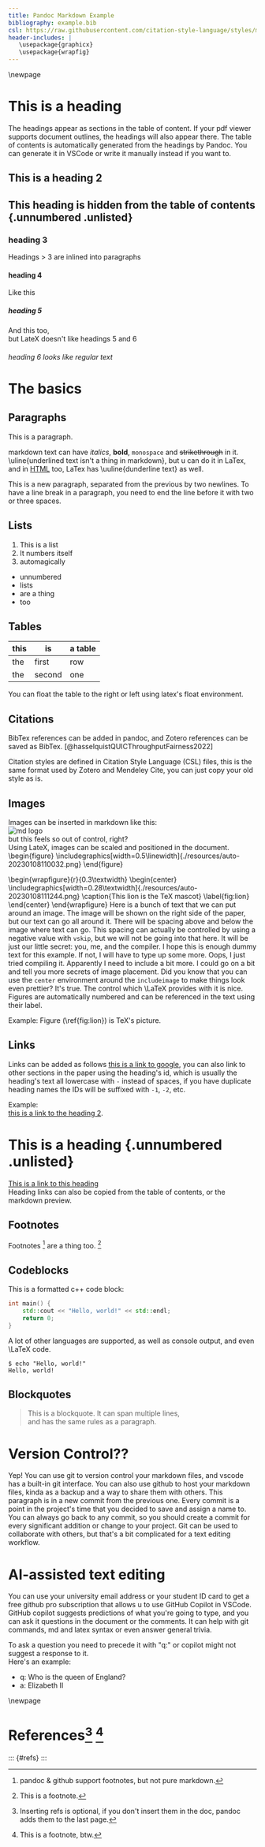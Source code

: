 ```yaml
---
title: Pandoc Markdown Example
bibliography: example.bib
csl: https://raw.githubusercontent.com/citation-style-language/styles/master/ieee.csl
header-includes: |
   \usepackage{graphicx}
   \usepackage{wrapfig}
---
```


\newpage

# This is a heading
The headings appear as sections in the table of content. If 
your pdf viewer supports document outlines, the headings will also 
appear there. The table of contents is automatically generated 
from the headings by Pandoc. You can generate it in VSCode or
write it manually instead if you want to.

## This is a heading 2

## This heading is hidden from the table of contents {.unnumbered .unlisted}

### heading 3
Headings > 3 are inlined into paragraphs

#### heading 4
Like this

##### heading 5
And this too,   
but LateX doesn't like headings 5 and 6

###### heading 6 looks like regular text

# The basics
## Paragraphs
This is a paragraph.   

markdown text can have *italics*, **bold**, `monospace` and 
~~strikethrough~~ in it. \uline{underlined text isn't a thing
in markdown}, but u can do it in LaTex, and in <u>HTML</u> 
too, LaTex has \uuline{dunderline text} as well.

This is a new paragraph, separated from the previous by two newlines.
To have a line break in a paragraph, you need to end the line
before it with two or three spaces.

## Lists
1. This is a list
1. It numbers itself
1. automagically

- unnumbered 
- lists
- are a thing
- too

## Tables
| this | is     | a table |
| ---- | ------ | ------- |
| the  | first  | row     |
| the  | second | one     |

You can float the table to the right or left using latex's float environment.


## Citations
BibTex references can be added in pandoc, and Zotero references can be saved as
BibTex. [@hasselquistQUICThroughputFairness2022]

Citation styles are defined in Citation Style Language (CSL) files, this is the
same format used by Zotero and Mendeley Cite, you can just copy your old style
as is.

## Images
Images can be inserted in markdown like this:   
![md logo](resources/auto-20230108110032.png)  
but this feels so out of control, right?   
Using LateX, images can be scaled and positioned in the document.
\begin{figure}
   \includegraphics[width=0.5\linewidth]{./resources/auto-20230108110032.png}
\end{figure}
  
<!--
![https://ctan.org/lion/files/ctan_lion_2400.png](https://ctan.org/lion/files/ctan_lion_2400.png)
-->

\begin{wrapfigure}{r}{0.3\textwidth}
   \begin{center}
      \includegraphics[width=0.28\textwidth]{./resources/auto-20230108111244.png}
      \caption{This lion is the TeX mascot}
      \label{fig:lion}
   \end{center}
\end{wrapfigure}
Here is a bunch of text that we can put around an image. The image will be shown
on the right side of the paper, but our text can go all around it. There will be
spacing above and below the image where text can go.  This spacing can actually 
be controlled by using a negative value with `vskip`, but we will not be going
into that here. It will be just our little secret: you, me, and the compiler. I
hope this is enough dummy text for this example.  If not, I will have to type up
some more. Oops, I just tried compiling it.  Apparently I need to include a bit
more.  I could go on a bit and tell you more secrets of image placement.  Did 
you know that you can use the `center` environment around the `includeimage` to
make things look even prettier?  It's true.  The control which \LaTeX provides
with it is nice.
Figures are automatically numbered and can be referenced in the text using their label.   

Example: Figure (\ref{fig:lion}) is TeX's picture.

## Links
Links can be added as follows [this is a link to google](https://google.com), 
you can also link to other sections in the paper using the heading's id, which
is usually the heading's text all lowercase with `-` instead of spaces, if you
have duplicate heading names the IDs will be suffixed with `-1`, `-2`, etc.  

Example:   
[this is a link to the heading 2](#this-is-a-heading-2).

# This is a heading {.unnumbered .unlisted}
[This is a link to this heading](#this-is-a-heading-1)   
Heading links can also be copied from the table of contents, or the markdown
preview.

## Footnotes
Footnotes [^2] are a thing too. [^1]

[^1]: This is a footnote.
[^2]: pandoc & github support footnotes, but not pure markdown.

## Codeblocks
This is a formatted c++ code block:
```cpp
int main() {
    std::cout << "Hello, world!" << std::endl;
    return 0;
}
```

A lot of other languages are supported, as well as console output, and even
\LaTeX code.
```console
$ echo "Hello, world!"
Hello, world!
```

## Blockquotes
> This is a blockquote.
> It can span multiple lines,   
> and has the same rules as a paragraph.

<!-- 
## tasklists
- [ ] are
- [x] a thing
- [ ] but only
- [ ] on github
-->

# Version Control??
Yep! You can use git to version control your markdown files, and vscode has a built-in git interface. You can also use github to host your markdown files, kinda as a backup and a way to share them with others. This paragraph is in a new commit from the previous one. Every commit is a point in the project's time that you decided to save and assign a name to. You can always go back to any commit, so you should create a commit for every significant addition or change to your project. Git can be used to collaborate with others, but that's a bit complicated for a text editing workflow.

# AI-assisted text editing
You can use your university email address or your student ID card to get a free github pro subscription that allows u to use GitHub Copilot in VSCode.
GitHub copilot suggests predictions of what you're going to type, and you can ask it questions in the document or the comments. It can help with git commands, md and latex syntax or even answer general trivia.

To ask a question you need to precede it with "q:" or copilot might not suggest a response to it.   
Here's an example:

   - q: Who is the queen of England?
   - a: Elizabeth II

<!-- 
# A dirty hack you might need
If you want a table with a vertical header, you can write it in html, but pandoc
will not render it in the pdf.
<table><tr><th>   
   This is a
   </th><td>   
    It's not a thing
   </th><td>   
   but this is
</td></tr><tr><th>   
   vertical headered
   </th><td>   
   you should wanna
   </th><td>   
   how you
   </td></tr><tr><th>   
   HTML table
   </th><td>   
   use in a document
   </th><td>   
   can do it
</td></tr></table>
-->

\newpage

# References[^3] [^4]

::: {#refs}
:::

[^3]: Inserting refs is optional, if you don't insert them in the doc, pandoc adds them to the last page.
[^4]: This is a footnote, btw.
